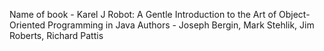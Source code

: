 Name of book - Karel J Robot: A Gentle Introduction to the Art of Object-Oriented Programming in Java
Authors - Joseph Bergin, Mark Stehlik, Jim Roberts, Richard Pattis
